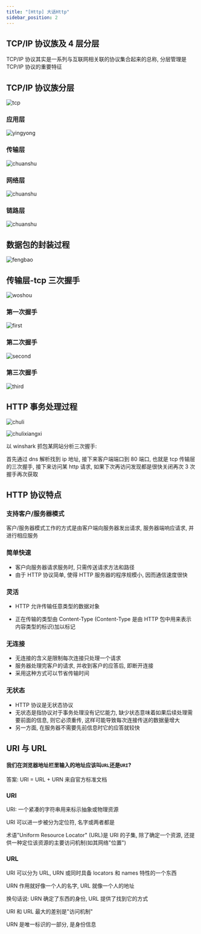 ```yaml
---
title: "[Http] 大话Http"
sidebar_position: 2
---
```


## TCP/IP 协议族及 4 层分层

TCP/IP 协议其实是一系列与互联网相关联的协议集合起来的总称, 分层管理是 TCP/IP 协议的重要特征

## TCP/IP 协议族分层

![tcp](assets/tcp.JPG)

### 应用层

![yingyong](assets/yingyong.JPG)

### 传输层

![chuanshu](assets/chuanshu.JPG)

### 网络层

![chuanshu](assets/chuanshu.JPG)

### 链路层

![chuanshu](assets/lianlu.JPG)

## 数据包的封装过程

![fengbao](assets/fengbao.JPG)

## 传输层-tcp 三次握手

![woshou](assets/3ci.JPG)

### 第一次握手

![first](assets/first.JPG)

### 第二次握手

![second](assets/second.JPG)

### 第三次握手

![third](assets/third.JPG)

## HTTP 事务处理过程

![chuli](assets/chuli.JPG)

![chulixiangxi](assets/chulixiangxi.JPG)

以 winshark 抓包某网站分析三次握手:

首先通过 dns 解析找到 ip 地址, 接下来客户端端口到 80 端口, 也就是 tcp 传输层的三次握手, 接下来访问某 http 请求, 如果下次再访问发现都是很快关闭再次 3 次握手再次获取

## HTTP 协议特点

### 支持客户/服务器模式

客户/服务器模式工作的方式是由客户端向服务器发出请求, 服务器端响应请求, 并进行相应服务

### 简单快速

- 客户向服务器请求服务时, 只需传送请求方法和路径
- 由于 HTTP 协议简单, 使得 HTTP 服务器的程序规模小, 因而通信速度很快

### 灵活

- HTTP 允许传输任意类型的数据对象

- 正在传输的类型由 Content-Type (Content-Type 是由 HTTP 包中用来表示内容类型的标识)加以标记

### 无连接

- 无连接的含义是限制每次连接只处理一个请求
- 服务器处理完客户的请求, 并收到客户的应答后, 即断开连接
- 采用这种方式可以节省传输时间

### 无状态

- HTTP 协议是无状态协议
- 无状态是指协议对于事务处理没有记忆能力, 缺少状态意味着如果后续处理需要前面的信息, 则它必须重传, 这样可能导致每次连接传送的数据量增大
- 另一方面, 在服务器不需要先前信息时它的应答就较快

## URI 与 URL

#### 我们在浏览器地址栏里输入的地址应该叫`URL`还是`URI`?

答案: URI = URL + URN 来自官方标准文档

### URI

URI: 一个紧凑的字符串用来标示抽象或物理资源

URI 可以进一步被分为定位符, 名字或两者都是

术语"Uniform Resource Locator" (URL)是 URI 的子集, 除了确定一个资源, 还提供一种定位该资源的主要访问机制(如其网络"位置")

### URL

URI 可以分为 URL, URN 或同时具备 locators 和 names 特性的一个东西

URN 作用就好像一个人的名字, URL 就像一个人的地址

换句话说: URN 确定了东西的身份, URL 提供了找到它的方式

URI 和 URL 最大的差别是"访问机制"

URN 是唯一标识的一部分, 是身份信息

